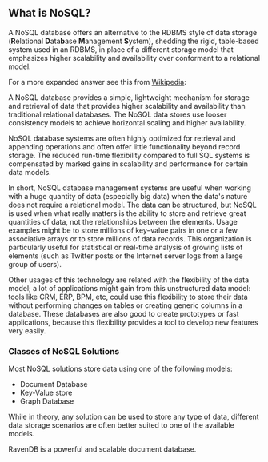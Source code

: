 ﻿
## What is NoSQL?

A NoSQL database offers an alternative to the RDBMS style of data storage (**R**elational **D**ata**b**ase **M**anagement **S**ystem), shedding the rigid, table-based system used in an RDBMS, in place of a different storage model that emphasizes higher scalability and availability over conformant to a relational model.

For a more expanded answer see this from [Wikipedia](https://en.wikipedia.org/wiki/NoSQL):

A NoSQL database provides a simple, lightweight mechanism for storage and retrieval of data that provides higher scalability and availability than traditional relational databases. The NoSQL data stores use looser consistency models to achieve horizontal scaling and higher availability.

NoSQL database systems are often highly optimized for retrieval and appending operations and often offer little functionality beyond record storage. The reduced run-time flexibility compared to full SQL systems is compensated by marked gains in scalability and performance for certain data models.

In short, NoSQL database management systems are useful when working with a huge quantity of data (especially big data) when the data's nature does not require a relational model. The data can be structured, but NoSQL is used when what really matters is the ability to store and retrieve great quantities of data, not the relationships between the elements. Usage examples might be to store millions of key–value pairs in one or a few associative arrays or to store millions of data records. This organization is particularly useful for statistical or real-time analysis of growing lists of elements (such as Twitter posts or the Internet server logs from a large group of users).

Other usages of this technology are related with the flexibility of the data model; a lot of applications might gain from this unstructured data model: tools like CRM, ERP, BPM, etc, could use this flexibility to store their data without performing changes on tables or creating generic columns in a database. These databases are also good to create prototypes or fast applications, because this flexibility provides a tool to develop new features very easily.

### Classes of NoSQL Solutions

Most NoSQL solutions store data using one of the following models:

* Document Database
* Key-Value store
* Graph Database

While in theory, any solution can be used to store any type of data, different data storage scenarios are often better suited to one of the available models.

RavenDB is a powerful and scalable document database.